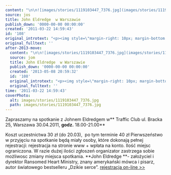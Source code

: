 ```yaml
---
content: "\n\n![images/stories/1119103447_7376.jpg](images/stories/1119103447_7376.jpg)Zapraszamy na spotkanie z Johnem Eldredgem w** Traffic Club ul. Bracka 25, Warszawa 30.04.2011, **godz.** 18.00-21.00**\n \n Koszt uczestnictwa 30 zł (do 20.03),\_ po tym terminie 40 zł\nPierwszeństwo w przyjęciu na spotkanie będą miały osoby, które  dokonają pełnej rejestracji: rejestracja na stronie www + wpłata na  konto. Ilość miejsc ograniczona. W razie dużej ilości zgłoszeń organizator zastrzega sobie możliwosc zmiany miejsca spotkania.\n**John Eldredge **- założyciel i dyrektor Ransomed Heart Ministry, znany amerykański mówca i pisarz, autor światowego bestselleru „Dzikie serce”.\n[ rejestracja on-line >>](http://www.proem.pl/proem.php?id=rejestracja&g=28&lang=pl)\n\_\n\n\n<!--CONTENT FROM OLD SERVER (jos before 2013): \n\n![images/stories/1119103447_7376.jpg](images/stories/1119103447_7376.jpg)Zapraszamy na spotkanie z Johnem Eldredgem w** Traffic Club ul. Bracka 25, Warszawa 30.04.2011, **godz.** 18.00-21.00**\n \n Koszt uczestnictwa 30 zł (do 20.03),\_ po tym terminie 40 zł\n\r\n\nPierwszeństwo w przyjęciu na spotkanie będą miały osoby, które  dokonają pełnej rejestracji: rejestracja na stronie www + wpłata na  konto. Ilość miejsc ograniczona. W razie dużej ilości zgłoszeń organizator zastrzega sobie możliwosc zmiany miejsca spotkania.\n\r\n\n**John Eldredge **- założyciel i dyrektor Ransomed Heart Ministry, znany amerykański mówca i pisarz, autor światowego bestselleru „Dzikie serce”.\n\r\n\n[ rejestracja on-line >>](http://www.proem.pl/proem.php?id=rejestracja&g=28&lang=pl)\n\r\n\n\_\n\n-->"
source: jos
title: John Eldredge  w Warszawie
publish_down: '0000-00-00 00:00:00'
created: '2011-03-22 14:59:43'
id: '108'
original_introtext: "<p><img style=\"margin-right: 10px; margin-bottom: 10px; float: left;\" src=\"images/stories/1119103447_7376.jpg\" height=\"180\" width=\"131\" />Zapraszamy na spotkanie z Johnem Eldredgem w<strong> Traffic Club ul. Bracka 25, Warszawa 30.04.2011, </strong>godz.<strong> 18.00-21.00</strong><br /> <br /> Koszt uczestnictwa 30 zł (do 20.03),\_ po tym terminie 40 zł</p>\r\n<p>Pierwszeństwo w przyjęciu na spotkanie będą miały osoby, które  dokonają pełnej rejestracji: rejestracja na stronie www + wpłata na  konto. Ilość miejsc ograniczona. W razie dużej ilości zgłoszeń organizator zastrzega sobie możliwosc zmiany miejsca spotkania.</p>\r\n<p><strong>John Eldredge </strong>- założyciel i dyrektor Ransomed Heart Ministry, znany amerykański mówca i pisarz, autor światowego bestselleru „Dzikie serce”.</p>\r\n<p style=\"text-align: center;\"><a href=\"http://www.proem.pl/proem.php?id=rejestracja&g=28&lang=pl\"> rejestracja on-line >></a></p>\r\n<p style=\"text-align: center;\">\_</p>"
original_fulltext: ''
after-2013-move:
  content: "\n\n![images/stories/1119103447_7376.jpg](images/stories/1119103447_7376.jpg)Zapraszamy na spotkanie z Johnem Eldredgem w** Traffic Club ul. Bracka 25, Warszawa 30.04.2011, **godz.** 18.00-21.00**\n \n Koszt uczestnictwa 30 zł (do 20.03),\_ po tym terminie 40 zł\nPierwszeństwo w przyjęciu na spotkanie będą miały osoby, które  dokonają pełnej rejestracji: rejestracja na stronie www + wpłata na  konto. Ilość miejsc ograniczona. W razie dużej ilości zgłoszeń organizator zastrzega sobie możliwosc zmiany miejsca spotkania.\n**John Eldredge **- założyciel i dyrektor Ransomed Heart Ministry, znany amerykański mówca i pisarz, autor światowego bestselleru „Dzikie serce”.\n[ rejestracja on-line >>](http://www.proem.pl/proem.php?id=rejestracja&g=28&lang=pl)\n\_\n"
  source: jom
  title: John Eldredge  w Warszawie
  publish_down: '0000-00-00 00:00:00'
  created: '2013-05-08 20:59:32'
  id: '108'
  original_introtext: "<p><img style=\"margin-right: 10px; margin-bottom: 10px; float: left;\" src=\"images/stories/1119103447_7376.jpg\" height=\"180\" width=\"131\" />Zapraszamy na spotkanie z Johnem Eldredgem w<strong> Traffic Club ul. Bracka 25, Warszawa 30.04.2011, </strong>godz.<strong> 18.00-21.00</strong><br /> <br /> Koszt uczestnictwa 30 zł (do 20.03),\_ po tym terminie 40 zł</p>\n<p>Pierwszeństwo w przyjęciu na spotkanie będą miały osoby, które  dokonają pełnej rejestracji: rejestracja na stronie www + wpłata na  konto. Ilość miejsc ograniczona. W razie dużej ilości zgłoszeń organizator zastrzega sobie możliwosc zmiany miejsca spotkania.</p>\n<p><strong>John Eldredge </strong>- założyciel i dyrektor Ransomed Heart Ministry, znany amerykański mówca i pisarz, autor światowego bestselleru „Dzikie serce”.</p>\n<p style=\"text-align: center;\"><a href=\"http://www.proem.pl/proem.php?id=rejestracja&g=28&lang=pl\"> rejestracja on-line >></a></p>\n<p style=\"text-align: center;\">\_</p>"
  original_fulltext: ''
time: '2011-03-22 14:59:43'
coverPhoto:
  alt: images/stories/1119103447_7376.jpg
  path: images/stories/1119103447_7376.jpg
---
```

Zapraszamy na spotkanie z Johnem Eldredgem w** Traffic Club ul. Bracka 25, Warszawa 30.04.2011, **godz.** 18.00-21.00**
 
 Koszt uczestnictwa 30 zł (do 20.03),  po tym terminie 40 zł
Pierwszeństwo w przyjęciu na spotkanie będą miały osoby, które  dokonają pełnej rejestracji: rejestracja na stronie www + wpłata na  konto. Ilość miejsc ograniczona. W razie dużej ilości zgłoszeń organizator zastrzega sobie możliwosc zmiany miejsca spotkania.
**John Eldredge **- założyciel i dyrektor Ransomed Heart Ministry, znany amerykański mówca i pisarz, autor światowego bestselleru „Dzikie serce”.
[ rejestracja on-line >>](http://www.proem.pl/proem.php?id=rejestracja&g=28&lang=pl)
 


<!--CONTENT FROM OLD SERVER (jos before 2013): 

Zapraszamy na spotkanie z Johnem Eldredgem w** Traffic Club ul. Bracka 25, Warszawa 30.04.2011, **godz.** 18.00-21.00**
 
 Koszt uczestnictwa 30 zł (do 20.03),  po tym terminie 40 zł


Pierwszeństwo w przyjęciu na spotkanie będą miały osoby, które  dokonają pełnej rejestracji: rejestracja na stronie www + wpłata na  konto. Ilość miejsc ograniczona. W razie dużej ilości zgłoszeń organizator zastrzega sobie możliwosc zmiany miejsca spotkania.


**John Eldredge **- założyciel i dyrektor Ransomed Heart Ministry, znany amerykański mówca i pisarz, autor światowego bestselleru „Dzikie serce”.


[ rejestracja on-line >>](http://www.proem.pl/proem.php?id=rejestracja&g=28&lang=pl)


 

-->

<!--{{json:{"created_date":"2011-03-22 14:59:43","publish_down":"0000-00-00 00:00:00","id":"108"}}}-->